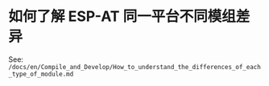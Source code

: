 如何了解 ESP-AT 同一平台不同模组差异
========================================

See: `/docs/en/Compile_and_Develop/How_to_understand_the_differences_of_each_type_of_module.md`
